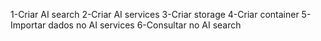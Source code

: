 1-Criar AI search
2-Criar AI services
3-Criar storage
4-Criar container
5-Importar dados no AI services
6-Consultar  no AI search
